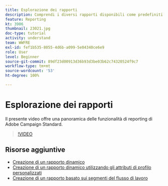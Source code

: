 ```yaml
---
title: Esplorazione dei rapporti
description: Comprendi i diversi rapporti disponibili come predefiniti per una consegna e-mail.
feature: Reporting
kt: 3906
thumbnail: 23021.jpg
doc-type: tutorial
activity: understand
team: WWFRE
exl-id: fef1b535-8055-4d6b-a099-5e04340ce6e9
role: User
level: Beginner
source-git-commit: 89df23d00913d36b93d3be03b62c74320524f9c7
workflow-type: tm+mt
source-wordcount: '53'
ht-degree: 100%

---
```


# Esplorazione dei rapporti

Il presente video offre una panoramica delle funzionalità di reporting di Adobe Campaign Standard.

>[!VIDEO](https://video.tv.adobe.com/v/23021?quality=12&learn=on)

## Risorse aggiuntive

* [Creazione di un rapporto dinamico](/help/reporting/creating-a-dynamic-report.md)
* [Creazione di un rapporto dinamico utilizzando gli attributi di profilo personalizzati](/help/reporting/custom-profile-attributes-dynamic-reports.md)
* [Creazione di un rapporto basato sui segmenti del flusso di lavoro](/help/reporting/report-on-workflow-segments.md)
